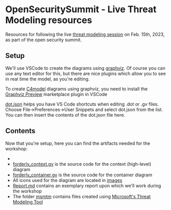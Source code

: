 # OpenSecuritySummit - Live Threat Modeling resources

Resources for following the live [threat modeling session](https://open-security-summit.org/sessions/2023/mini-summits/feb/threat-modeling/live-threat-modeling-of-a-drone-online-food-delivery-system/) on Feb. 15th, 2023, as part of the open security summit.

## Setup

We'll use VSCode to create the diagrams using [graphviz](https://graphviz.org). Of course you can use any text editor for this, but there are nice plugins which allow you to see in real time the model, as you're editing.

To create [C4model](https://c4model.com) diagrams using graphviz, you need to install the [Graphviz Preview](https://marketplace.visualstudio.com/items?itemName=EFanZh.graphviz-preview) marketplace plugin in VSCode

[dot.json](./dot.json) helps you have VS Code shortcuts when editing .dot or .gv files. Choose File->Preferences->User Snippets and select dot.json from the list. You can then insert the contents of the dot.json file here.

## Contents

Now that you're setup, here you can find the artifacts needed for the workshop:

* 
* [forderly_context.gv](./forderly_context.gv) is the source code for the context (high-level) diagram
* [forderly_container.gv](./forderly_container.gv) is the source code for the container diagram
* All icons used for the diagram are located in [images](./images/)
* [Report.md](Report.md) contains an exemplary report upon which we'll work during the workshop
* The folder [msmtm](./mstmt/) contains files created using [Microsoft's Threat Modeling Tool](https://www.microsoft.com/en-us/securityengineering/sdl/threatmodeling)



